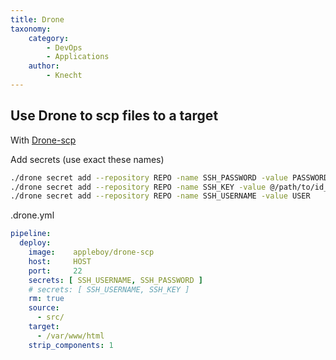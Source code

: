 ```yaml
---
title: Drone
taxonomy:
    category:
        - DevOps
        - Applications
    author:
        - Knecht
---
```


## Use Drone to scp files to a target
With [Drone-scp](http://plugins.drone.io/appleboy/drone-scp/)

Add secrets (use exact these names)
```bash
./drone secret add --repository REPO -name SSH_PASSWORD -value PASSWORD
./drone secret add --repository REPO -name SSH_KEY -value @/path/to/id_rsa
./drone secret add --repository REPO -name SSH_USERNAME -value USER
```
.drone.yml
```yaml
pipeline:
  deploy:
    image:    appleboy/drone-scp
    host:     HOST
    port:     22
    secrets: [ SSH_USERNAME, SSH_PASSWORD ]
    # secrets: [ SSH_USERNAME, SSH_KEY ]
    rm: true
    source:
      - src/
    target:
      - /var/www/html
    strip_components: 1
```
